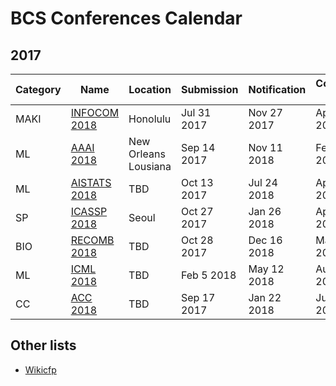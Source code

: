 # BCS Conferences Calendar

## 2017

| Category  |  Name                                                                                 |  Location	                  | Submission  | Notification     | Conference dates |
| ---       | ---                                                                                   | ---                         | ---         | ---              | ---              |
| MAKI      |[INFOCOM 2018](http://infocom2018.ieee-infocom.org/content/call-papers-main-conference)| Honolulu                    | Jul 31 2017 | Nov 27 2017      | Apr 15-19  2018  |
| ML        |[AAAI 2018](https://aaai.org/Conferences/AAAI/aaai18.php)                              | New Orleans Lousiana        | Sep 14 2017 | Nov 11 2018      | Feb 4–9  2018    |
| ML        |[AISTATS 2018](http://www.aistats.org/)                                                | TBD                         | Oct 13 2017 | Jul 24 2018      | Apr 20-22 2018   |
| SP        |[ICASSP 2018](https://2018.ieeeicassp.org/ImportantDates.asp)                          | Seoul                       | Oct 27 2017 | Jan 26 2018      | Apr 22-27 2018   |
| BIO       |[RECOMB 2018](http://cb.csail.mit.edu/cb/recomb2017/)                                  | TBD                         | Oct 28 2017 | Dec 16 2018      | May 3-7 2018     |
| ML       |[ICML 2018](http://cb.csail.mit.edu/cb/recomb2017/)                                     | TBD                         | Feb 5 2018 | May 12 2018      | Aug 7-9 2018     |
| CC       |[ACC 2018](http://cb.csail.mit.edu/cb/recomb2017/)                                     | TBD                         | Sep 17 2017 | Jan 22 2018      | Jun 27-29 2018     |


## Other lists

- [Wikicfp](http://wikicfp.com)



